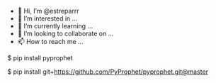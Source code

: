 - 👋 Hi, I’m @estreparrr
- 👀 I’m interested in ...
- 🌱 I’m currently learning ...
- 💞️ I’m looking to collaborate on ...
- 📫 How to reach me ...

<!---
estreparrr/estreparrr is a ✨ special ✨ repository because its `README.md` (this file) appears on your GitHub profile.
You can click the Preview link to take a look at your changes.
--->$ pip install pyprophet
$ pip install git+https://github.com/PyProphet/pyprophet.git@master



